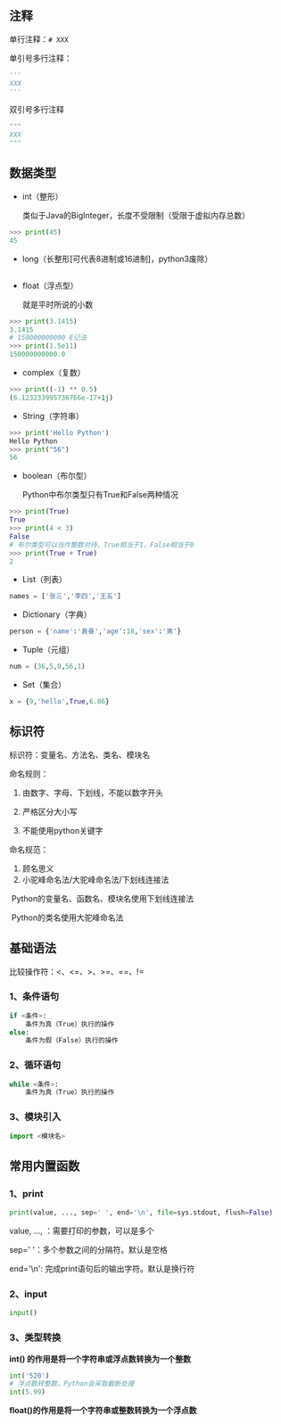 ## 注释

单行注释：`# XXX`

单引号多行注释：

```python
''' 
XXX 
'''
```

双引号多行注释

```python
"""
XXX
"""
```

## 数据类型

+ int（整形）

  类似于Java的BigInteger，长度不受限制（受限于虚拟内存总数）

```python
>>> print(45)
45
```
+ long（长整形[可代表8进制或16进制]，python3废除）

```python

```
+ float（浮点型）

  就是平时所说的小数

```python
>>> print(3.1415) 
3.1415
# 150000000000 E记法
>>> print(1.5e11)
150000000000.0
```
+ complex（复数）

```python
>>> print((-1) ** 0.5)
(6.123233995736766e-17+1j)
```
+ String（字符串）

```python
>>> print('Hello Python')
Hello Python
>>> print("56")
56
```
+ boolean（布尔型）

  Python中布尔类型只有True和False两种情况

```python
>>> print(True)
True
>>> print(4 < 3)
False
# 布尔类型可以当作整数对待，True相当于1，False相当于0
>>> print(True + True)
2
```
+ List（列表）

```python
names = ['张三','李四','王五']
```
+ Dictionary（字典）

```python
person = {'name':'袁奋','age':18,'sex':'男'}
```
+ Tuple（元组）

```python
num = (36,5,0,56,1)
```
+ Set（集合）

```python
x = {9,'hello',True,6.86}
```



## 标识符

标识符：变量名、方法名、类名、模块名

命名规则：

1. 由数字、字母、下划线，不能以数字开头

2. 严格区分大小写
3. 不能使用python关键字

命名规范：

1. 顾名思义
2. 小驼峰命名法/大驼峰命名法/下划线连接法

​       Python的变量名、函数名、模块名使用下划线连接法

​       Python的类名使用大驼峰命名法



## 基础语法

比较操作符：<、<=、>、>=、==、!=

### 1、条件语句

```python
if <条件>:
	条件为真（True）执行的操作
else:
 	条件为假（False）执行的操作
```

### 2、循环语句

```python
while <条件>:
    条件为真（True）执行的操作
```

### 3、模块引入

```python
import <模块名>
```





## 常用内置函数

### 1、print

```python
print(value, ..., sep=' ', end='\n', file=sys.stdout, flush=False)
```

value, ..., ：需要打印的参数，可以是多个

sep=' '：多个参数之间的分隔符。默认是空格

end='\n': 完成print语句后的输出字符。默认是换行符

### 2、input

```python
input()
```

### 3、类型转换

**int() 的作用是将一个字符串或浮点数转换为一个整数**

```python
int('520')
# 浮点数转整数，Python会采取截断处理
int(5.99)
```

**float()的作用是将一个字符串或整数转换为一个浮点数**


